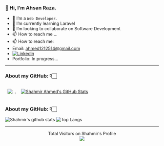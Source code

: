 ### 👋 Hi, I’m Ahsan Raza.
- 🌱 I’m a ```Web Developer```.
- 🌱 I’m currently learning Laravel
- 💞️ I’m looking to collaborate on Software Development
- 📫 How to reach me ... 
- 📫 How to reach me:
- Email: ahmed1212514@gmail.com
- [![Linkedin](https://img.shields.io/badge/-LinkedIn-blue?style=flat&logo=Linkedin&logoColor=white)](https://www.linkedin.com/in/shahmir-ahmed-922124241/)
- Portfolio: In progress...
<hr>

###  About my GitHub: 👇🏻
<a href="https://github.com/shahmir-ahmed">
  <img align="center" style="margin:0.5rem" src="https://github-readme-stats.vercel.app/api/top-langs/?username=mahsanr44&hide=html,css&title_color=ffffff&text_color=c9cacc&icon_color=4AB197&bg_color=1A2B34" />
</a>

<a href="https://github.com/shahmir-ahmed">
  <img align="center" style="margin:1.0rem" src="https://github-readme-stats.vercel.app/api?username=mahsanr44&show_icons=true&line_height=27&count_private=true&title_color=ffffff&text_color=c9cacc&icon_color=4AB097&bg_color=1A2B34" alt="Shahmir Ahmed's GitHub Stats" />
</a>

###  About my GitHub: 👇🏻

![Shahmir's github stats](https://github-readme-stats.vercel.app/api?username=shahmir-ahmed&hide=contribs,prs&show_icons=true&hide_border=true&title_color=000)
![Top Langs](https://github-readme-stats.vercel.app/api/top-langs/?username=shahmir-ahmed&layout=compact&hide_border=true)
<br>
<hr>
<p align="center"> 
  Total Visitors on Shahmir's Profile<br>
  <img src="https://profile-counter.glitch.me/shahmir-ahmed/count.svg" />
</p>

<!---
shahmir-ahmed/shahmir-ahmed is a ✨ special ✨ repository because its `README.md` (this file) appears on your GitHub profile.
You can click the Preview link to take a look at your changes.
--->

